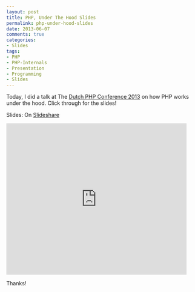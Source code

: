 ```yaml
---
layout: post
title: PHP, Under The Hood Slides
permalink: php-under-hood-slides
date: 2013-06-07
comments: true
categories:
- Slides
tags:
- PHP
- PHP-Internals
- Presentation
- Programming
- Slides
---
```


Today, I did a talk at The [Dutch PHP Conference 2013](http://www.phpconference.nl/talks#anthony-ferrara-php-under-the-hood) on how PHP works under the hood. Click through for the slides!
<!--more-->

Slides: On [Slideshare](http://www.slideshare.net/ircmaxell/php-under-the-hood-dpc)

<iframe frameborder="0" height="400" marginheight="0" marginwidth="0" scrolling="no" src="http://www.slideshare.net/slideshow/embed_code/22603104" width="476"></iframe>


Thanks!


